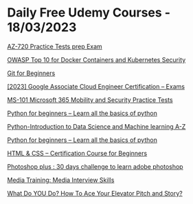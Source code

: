 # Daily Free Udemy Courses - 18/03/2023

[AZ-720 Practice Tests prep Exam](https://www.udemy.com/course/az-720-practice-tests-prep-exam-h/?couponCode=3EF2C40D4AB39FF6DED0)
[OWASP Top 10 for Docker Containers and Kubernetes Security](https://www.udemy.com/course/owasp-top-10-for-docker-and-kubernetes-security/?couponCode=MAR2023)
[Git for Beginners](https://www.udemy.com/course/git-for-beginners-course/?couponCode=3C44164CC64EFA217429)
[[2023] Google Associate Cloud Engineer Certification – Exams](https://www.udemy.com/course/google-associate-cloud-engineer-certification-exams/?couponCode=784DB3DAEBD926EC7C82)
[MS-101 Microsoft 365 Mobility and Security Practice Tests](https://www.udemy.com/course/ms-101-microsoft-365-mobility-and-security-practice-tests-r/?couponCode=7213DC831D67B208A414)
[Python for beginners – Learn all the basics of python](https://www.udemy.com/course/python-for-beginners-learn/?couponCode=40DB9F2A5FFCEB1E1CDB)
[Python-Introduction to Data Science and Machine learning A-Z](https://www.udemy.com/course/python-introduction-to-data-science-and-machine-learning-a-z/?couponCode=340FB651C2E10A4C779B)
[Python for beginners – Learn all the basics of python](https://www.udemy.com/course/python-for-beginners-learn-all-the-basics-of-python/?couponCode=96204A5B33E125C6CBF1)
[HTML & CSS – Certification Course for Beginners](https://www.udemy.com/course/html-css-certification-course-for-beginners-e/?couponCode=2CABB67DC99B0DC6FBA8)
[Photoshop plus : 30 days challenge to learn adobe photoshop](https://www.udemy.com/course/photoshop-plus/?couponCode=2994FAD395BB3D43C2E9)
[Media Training: Media Interview Skills](https://www.udemy.com/course/media-interview-skills/?couponCode=0B7F916D7D1DC57739A2)
[What Do YOU Do? How To Ace Your Elevator Pitch and Story?](https://www.udemy.com/course/what-do-you-do-how-to-ace-your-elevator-pitch-and-story/?couponCode=993D3E2D0F2BA39A478A)
